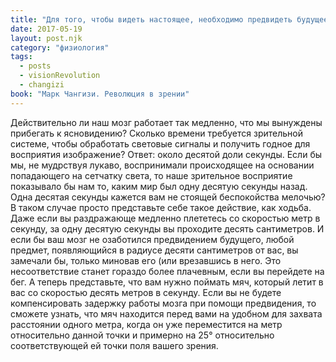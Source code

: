 ```yaml
---
title: "Для того, чтобы видеть настоящее, необходимо предвидеть будущее!"
date: 2017-05-19
layout: post.njk
category: "физиология"
tags:
  - posts
  - visionRevolution
  - changizi
book: "Марк Чангизи. Революция в зрении"
---
```


Действительно ли наш мозг работает так медленно, что мы вынуждены прибегать к ясновидению? Сколько времени требуется зрительной системе, чтобы обработать световые сигналы и получить годное для восприятия изображение? Ответ: около десятой доли секунды. Если бы мы, не мудрствуя лукаво, воспринимали происходящее на основании попадающего на сетчатку света, то наше зрительное восприятие показывало бы нам то, каким мир был одну десятую секунды назад. Одна десятая секунды кажется вам не стоящей беспокойства мелочью? В таком случае просто представьте себе такое действие, как ходьба. Даже если вы раздражающе медленно плететесь со скоростью метр в секунду, за одну десятую секунды вы проходите десять сантиметров. И если бы ваш мозг не озаботился предвидением будущего, любой предмет, появляющийся в радиусе десяти сантиметров от вас, вы замечали бы, только миновав его (или врезавшись в него. Это несоответствие станет гораздо более плачевным, если вы перейдете на бег. А теперь представьте, что вам нужно поймать мяч, который летит в вас со скоростью десять метров в секунду. Если вы не будете компенсировать задержку работы мозга при помощи предвидения, то сможете узнать, что мяч находится перед вами на удобном для захвата расстоянии одного метра, когда он уже переместится на метр относительно данной точки и примерно на 25° относительно соответствующей ей точки поля вашего зрения.
